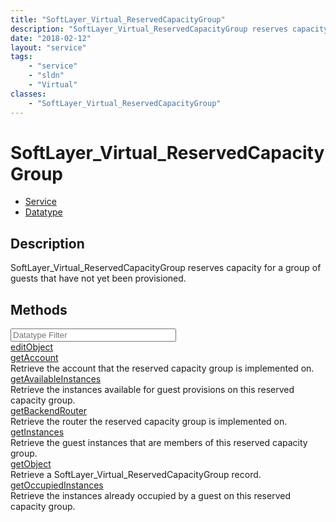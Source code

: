 ```yaml
---
title: "SoftLayer_Virtual_ReservedCapacityGroup"
description: "SoftLayer_Virtual_ReservedCapacityGroup reserves capacity for a group of guests that have not yet been provisioned."
date: "2018-02-12"
layout: "service"
tags:
    - "service"
    - "sldn"
    - "Virtual"
classes:
    - "SoftLayer_Virtual_ReservedCapacityGroup"
---
```

# SoftLayer_Virtual_ReservedCapacityGroup
<div id='service-datatype'>
    <ul id='sldn-reference-tabs'>
    <li id='service'> <a href='/reference/services/SoftLayer_Virtual_ReservedCapacityGroup' >Service</a></li>    <li id='datatype'> <a href='/reference/datatypes/SoftLayer_Virtual_ReservedCapacityGroup' >Datatype</a></li>
    </ul>
</div>

## Description
SoftLayer_Virtual_ReservedCapacityGroup reserves capacity for a group of guests that have not yet been provisioned. 



        
<div id="properties" class="content">
    <h2>Methods</h2>
    <div class="view-filters">
        <div class="clearfix">
            <div class="search-input-box">
                <input placeholder="Datatype Filter" onkeyup="titleSearch(inputId='edit-combine', divId='method-div', elementClass='method-row')" 
                    type="text" id="edit-combine" value="" size="30" maxlength="128" class="form-text">
            </div>
        </div>
    </div>
    <div id="method-div">
            <div class="method-row">
                        <span class='view-field-title'><a href='/reference/services/SoftLayer_Virtual_ReservedCapacityGroup/editObject'> editObject</a> </span>
            <div class='views-field-body'></div>
        </div>
            <div class="method-row">
                        <span class='view-field-title'><a href='/reference/services/SoftLayer_Virtual_ReservedCapacityGroup/getAccount'> getAccount</a> </span>
            <div class='views-field-body'>Retrieve the account that the reserved capacity group is implemented on.</div>
        </div>
            <div class="method-row">
                        <span class='view-field-title'><a href='/reference/services/SoftLayer_Virtual_ReservedCapacityGroup/getAvailableInstances'> getAvailableInstances</a> </span>
            <div class='views-field-body'>Retrieve the instances available for guest provisions on this reserved capacity group.</div>
        </div>
            <div class="method-row">
                        <span class='view-field-title'><a href='/reference/services/SoftLayer_Virtual_ReservedCapacityGroup/getBackendRouter'> getBackendRouter</a> </span>
            <div class='views-field-body'>Retrieve the router the reserved capacity group is implemented on.</div>
        </div>
            <div class="method-row">
                        <span class='view-field-title'><a href='/reference/services/SoftLayer_Virtual_ReservedCapacityGroup/getInstances'> getInstances</a> </span>
            <div class='views-field-body'>Retrieve the guest instances that are members of this reserved capacity group.</div>
        </div>
            <div class="method-row">
                        <span class='view-field-title'><a href='/reference/services/SoftLayer_Virtual_ReservedCapacityGroup/getObject'> getObject</a> </span>
            <div class='views-field-body'>Retrieve a SoftLayer_Virtual_ReservedCapacityGroup record.</div>
        </div>
            <div class="method-row">
                        <span class='view-field-title'><a href='/reference/services/SoftLayer_Virtual_ReservedCapacityGroup/getOccupiedInstances'> getOccupiedInstances</a> </span>
            <div class='views-field-body'>Retrieve the instances already occupied by a guest on this reserved capacity group.</div>
        </div>
        </div>
</div>

